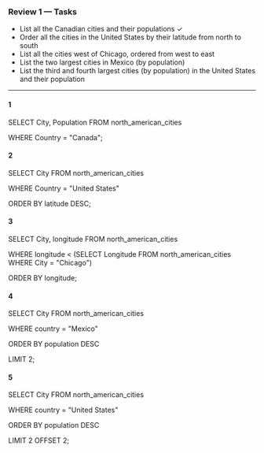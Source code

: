 ### Review 1 — Tasks
+ List all the Canadian cities and their populations ✓
+ Order all the cities in the United States by their latitude from north to south
+ List all the cities west of Chicago, ordered from west to east
+ List the two largest cities in Mexico (by population)
+ List the third and fourth largest cities (by population) in the United States and their population

_________________

#### 1

SELECT City, Population FROM north_american_cities

WHERE Country = "Canada";

#### 2

SELECT City FROM north_american_cities

WHERE Country = "United States"

ORDER BY latitude DESC;

#### 3

SELECT City, longitude FROM north_american_cities

WHERE longitude < (SELECT Longitude FROM north_american_cities WHERE City = "Chicago")

ORDER BY longitude;

#### 4

SELECT City  FROM north_american_cities

WHERE country = "Mexico"

ORDER BY population DESC

LIMIT 2;

#### 5

SELECT City FROM north_american_cities

WHERE country = "United States"

ORDER BY population DESC

LIMIT 2 OFFSET 2;
